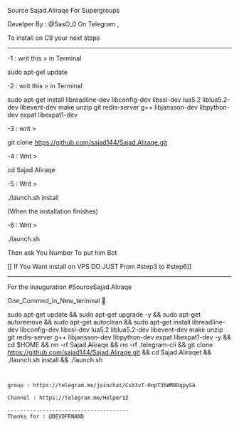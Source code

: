Source Sajad.Aliraqe For Supergroups 

Develper By : @SasO_0 On Telegram ,

To install on C9 your next steps

--------------------------------------

-1 : writ this > in Terminal 

sudo apt-get update 



-2 : writ this > in Terminal 

sudo apt-get install libreadline-dev libconfig-dev libssl-dev lua5.2 liblua5.2-dev libevent-dev make unzip git redis-server g++ 
libjansson-dev libpython-dev expat libexpat1-dev



-3 : writ >

git clone https://github.com/sajad144/Sajad.Aliraqe.git



-4 : Writ >

cd Sajad.Aliraqe



-5 : Writ >

./launch.sh install 



(When the installation finishes)



-6 : Writ >

./launch.sh 



Then ask You Number To put him Bot

[[ If You Want install on VPS DO JUST From #step3 to #step6]]

----------------------------

For the inauguration #SourceSajad.Aliraqe 



One_Commnd_in_New_terimnal 💠



sudo apt-get update && sudo apt-get upgrade -y && sudo apt-get autoremove && sudo apt-get autoclean && sudo apt-get install 
libreadline-dev libconfig-dev libssl-dev lua5.2 liblua5.2-dev libevent-dev make unzip git redis-server g++ libjansson-dev 
libpython-dev expat libexpat1-dev -y && cd $HOME && rm -rf Sajad.Aliraqe && rm -rf .telegram-cli && git clone https://github.com/sajad144/Sajad.Aliraqe.git && cd Sajad.Aliraqet && ./launch.sh install && ./launch.sh
~~~~~


group : https://telegram.me/joinchat/Csb3vT-OnpT3bWM0DqpySA

Channel : https://telegram.me/Helper12

--------------------------------------
Thanks for : @DEVDFRNAND
